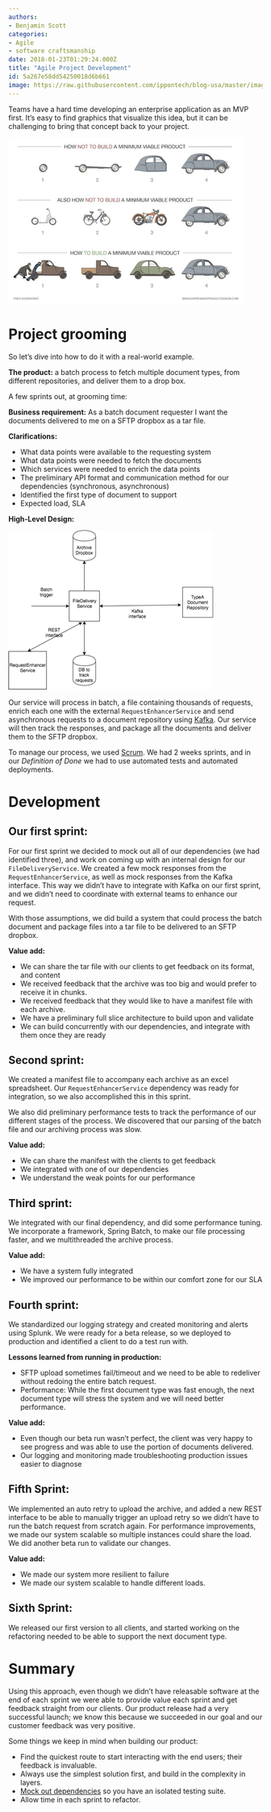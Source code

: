 ```yaml
---
authors:
- Benjamin Scott
categories:
- Agile
- software craftsmanship
date: 2018-01-23T01:29:24.000Z
title: "Agile Project Development"
id: 5a267e58dd54250018d6b661
image: https://raw.githubusercontent.com/ippontech/blog-usa/master/images/2018/01/MVP-1.png
---
```


Teams have a hard time developing an enterprise application as an MVP first. It’s easy to find graphics that visualize this idea, but it can be challenging to bring that concept back to your project.

![MVP](https://raw.githubusercontent.com/ippontech/blog-usa/master/images/2018/01/MVP.png)

# Project grooming

So let’s dive into how to do it with a real-world example.

**The product:** a batch process to fetch multiple document types, from different repositories, and deliver them to a drop box.

A few sprints out, at grooming time:

**Business requirement:**
As a batch document requester I want the documents delivered to me on a SFTP dropbox as a tar file.

**Clarifications:**
* What data points were available to the requesting system
* What data points were needed to fetch the documents
* Which services were needed to enrich the data points
* The preliminary API format and communication method for our dependencies (synchronous, asynchronous)
* Identified the first type of document to support
* Expected load, SLA

**High-Level Design:**

![architecture](https://raw.githubusercontent.com/ippontech/blog-usa/master/images/2018/01/architecture.png)

Our service will process in batch, a file containing thousands of requests, enrich each one with the external `RequestEnhancerService` and send asynchronous requests to a document repository using [Kafka](https://kafka.apache.org/). Our service will then track the responses, and package all the documents and deliver them to the SFTP dropbox.

To manage our process, we used [Scrum](https://en.wikipedia.org/wiki/Scrum_(software_development)). We had 2 weeks sprints, and in our _Definition of Done_ we had to use automated tests and automated deployments.
# Development
## Our first sprint:

For our first sprint we decided to mock out all of our dependencies (we had identified three), and work on coming up with an internal design for our `FileDeliveryService`. We created a few mock responses from the `RequestEnhancerService`, as well as mock responses from the Kafka interface. This way we didn’t have to integrate with Kafka on our first sprint, and we didn’t need to coordinate with external teams to enhance our request.

With those assumptions, we did build a system that could process the batch document and package files into a tar file to be delivered to an SFTP dropbox.

**Value add:**
* We can share the tar file with our clients to get feedback on its format, and content
* We received feedback that the archive was too big and would prefer to receive it in chunks.
* We received feedback that they would like to have a manifest file with each archive.
* We have a preliminary full slice architecture to build upon and validate
* We can build concurrently with our dependencies, and integrate with them once they are ready

## Second sprint:

We created a manifest file to accompany each archive as an excel spreadsheet. Our `RequestEnhancerService` dependency was ready for integration, so we also accomplished this in this sprint.

We also did preliminary performance tests to track the performance of our different stages of the process. We discovered that our parsing of the batch file and our archiving process was slow.

**Value add:**
* We can share the manifest with the clients to get feedback
* We integrated with one of our dependencies
* We understand the weak points for our performance

## Third sprint:

We integrated with our final dependency, and did some performance tuning. We incorporate a framework, Spring Batch, to make our file processing faster, and we multithreaded the archive process.

**Value add:**
* We have a system fully integrated
* We improved our performance to be within our comfort zone for our SLA

## Fourth sprint:

We standardized our logging strategy and created monitoring and alerts using Splunk. We were ready for a beta release, so we deployed to production and identified a client to do a test run with.

**Lessons learned from running in production:**
* SFTP upload sometimes fail/timeout and we need to be able to redeliver without redoing the entire batch request.
* Performance: While the first document type was fast enough, the next document type will stress the system and we will need better performance.

**Value add:**
* Even though our beta run wasn’t perfect, the client was very happy to see progress and was able to use the portion of documents delivered.
* Our logging and monitoring made troubleshooting production issues easier to diagnose

## Fifth Sprint:

We implemented an auto retry to upload the archive, and added a new REST interface to be able to manually trigger an upload retry so we didn’t have to run the batch request from scratch again. For performance improvements, we made our system scalable so multiple instances could share the load.
We did another beta run to validate our changes.

**Value add:**
* We made our system more resilient to failure
* We made our system scalable to handle different loads.

## Sixth Sprint:

  We released our first version to all clients, and started working on the refactoring needed to be able to support the next document type.

# Summary

Using this approach, even though we didn’t have releasable software at the end of each sprint we were able to provide value each sprint and get feedback straight from our clients. Our product release had a very successful launch; we know this because we succeeded in our goal and our customer feedback was very positive.

Some things we keep in mind when building our product:
* Find the quickest route to start interacting with the end users; their feedback is invaluable.
* Always use the simplest solution first, and build in the complexity in layers.
* [Mock out dependencies](https://blog.jayway.com/2012/02/25/mockito-and-dependency-injection/) so you have an isolated testing suite.
* Allow time in each sprint to refactor.
